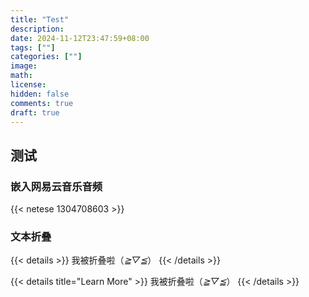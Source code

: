 ```yaml
---
title: "Test"
description: 
date: 2024-11-12T23:47:59+08:00
tags: [""]
categories: [""]
image: 
math: 
license: 
hidden: false
comments: true
draft: true
---
```


## 测试
### 嵌入网易云音乐音频

{{< netese 1304708603 >}}

###  文本折叠

{{< details >}}
我被折叠啦（*≧▽≦*）
{{< /details >}}

{{< details title="Learn More" >}}
我被折叠啦（*≧▽≦*）
{{< /details >}}